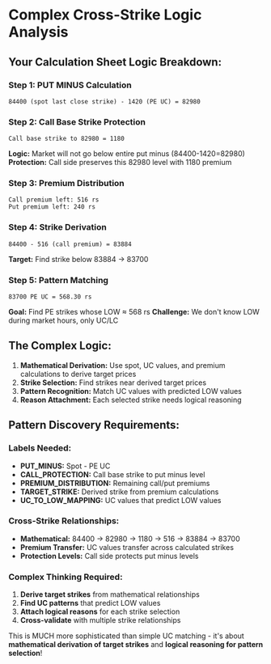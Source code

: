# Complex Cross-Strike Logic Analysis

## Your Calculation Sheet Logic Breakdown:

### Step 1: PUT MINUS Calculation
```
84400 (spot last close strike) - 1420 (PE UC) = 82980
```

### Step 2: Call Base Strike Protection
```
Call base strike to 82980 = 1180
```
**Logic:** Market will not go below entire put minus (84400-1420=82980)
**Protection:** Call side preserves this 82980 level with 1180 premium

### Step 3: Premium Distribution
```
Call premium left: 516 rs
Put premium left: 240 rs
```

### Step 4: Strike Derivation
```
84400 - 516 (call premium) = 83884
```
**Target:** Find strike below 83884 → 83700

### Step 5: Pattern Matching
```
83700 PE UC = 568.30 rs
```
**Goal:** Find PE strikes whose LOW ≈ 568 rs
**Challenge:** We don't know LOW during market hours, only UC/LC

## The Complex Logic:

1. **Mathematical Derivation:** Use spot, UC values, and premium calculations to derive target prices
2. **Strike Selection:** Find strikes near derived target prices
3. **Pattern Recognition:** Match UC values with predicted LOW values
4. **Reason Attachment:** Each selected strike needs logical reasoning

## Pattern Discovery Requirements:

### Labels Needed:
- **PUT_MINUS:** Spot - PE UC
- **CALL_PROTECTION:** Call base strike to put minus level
- **PREMIUM_DISTRIBUTION:** Remaining call/put premiums
- **TARGET_STRIKE:** Derived strike from premium calculations
- **UC_TO_LOW_MAPPING:** UC values that predict LOW values

### Cross-Strike Relationships:
- **Mathematical:** 84400 → 82980 → 1180 → 516 → 83884 → 83700
- **Premium Transfer:** UC values transfer across calculated strikes
- **Protection Levels:** Call side protects put minus levels

### Complex Thinking Required:
1. **Derive target strikes** from mathematical relationships
2. **Find UC patterns** that predict LOW values
3. **Attach logical reasons** for each strike selection
4. **Cross-validate** with multiple strike relationships

This is MUCH more sophisticated than simple UC matching - it's about **mathematical derivation of target strikes** and **logical reasoning for pattern selection**!






